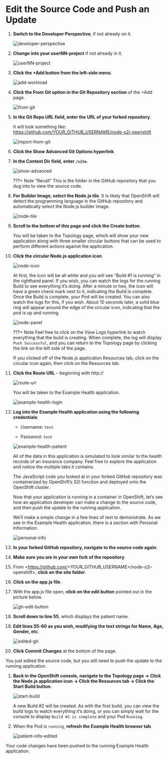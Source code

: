 # Edit the Source Code and Push an Update

1. **Switch to the Developer Perspective**, if not already on it.

    ![developer-perspective](../images/developer-perspective.png)

1. **Change into your userNN-project** if not already in it.

    ![userNN-project](../images/userNN-project.png)

1. **Click the +Add button from the left-side menu**.

    ![add-workload](../images/add-workload.png)

1. **Click the From Git option in the Git Repository section** of the +Add page.

    ![from-git](../images/from-git.png)

1. **In the Git Repo URL field, enter the URL of your forked repository**.

    It will look something like: <https://github.com/YOUR_GITHUB_USERNAME/node-s2i-openshift>

    ![import-from-git](../images/import-from-git.png)

1. **Click the Show Advanced Git Options hyperlink**.

1. **In the Context Dir field, enter `/site`**.

    ![show-advanced](../images/show-advanced.png)

    ???+ Note "Recall"
        This is the folder in the GitHub repository that you dug into to view the source code.

1. **For Builder Image, select the Node.js tile**. It is likely that OpenShift will detect the programming language in the GitHub repository and automatically select the Node.js builder image.

    ![node-tile](../images/node-tile.png)

1. **Scroll to the bottom of this page and click the Create button**.

    You will be taken to the Topology page, which will show your new application along with three smaller circular buttons that can be used to perform different actions against the application.

1. **Click the circular Node.js application icon**.

    ![node-icon](../images/node-icon.png)

    At first, the icon will be all white and you will see “Build #1 is running” in the righthand panel. If you wish, you can watch the logs for the running Build to see everything it’s doing. After a minute or two, the icon will have a green check mark next to it, indicating the Build is complete. Once the Build is complete, your Pod will be created. You can also watch the logs for this, if you wish. About 10 seconds later, a solid blue ring will appear around the edge of the circular icon, indicating that the pod is up and running.

    ![node-panel](../images/node-panel.png)

    ???+ Note
        Feel free to click on the *View Logs* hyperlink to watch everything that the build is creating. When complete, the log will display `Push Successful`, and you can return to the Topology page by clicking the link on the left side of the page.

    If you clicked off of the Node.js application Resources tab, click on the circular icon again, then click on the Resources tab.

1. **Click the Route URL** – beginning with http://

    ![route-url](../images/route-url.png)

    You will be taken to the Example Health application.

    ![example-health-login](../images/example-health-login.png)

1. **Log into the Example Health application using the following credentials**:

    * Username: `test`
    
    * Password: `test`

    ![example-health-patient](../images/example-health-patient.png)

    All of the data in this application is simulated to look similar to the health records of an insurance company. Feel free to explore the application and notice the multiple tabs it contains.

    The JavaScript code you looked at in your forked GitHub repository was containerized by OpenShift’s S2I function and deployed onto the OpenShift cluster.

    Now that your application is running in a container in OpenShift, let’s see how an application developer can make a change to the source code, and then push the update to the running application.

    We’ll make a simple change in a few lines of text to demonstrate. As we see in the Example Health application, there is a section with Personal Information.

    ![personal-info](../images/personal-info.png)

1. **In your forked GitHub repository, navigate to the source code again**:

1. **Make sure you are in your own fork of the repository**.

1. From <https://github.com/<YOUR_GITHUB_USERNAME>/node-s2i-openshift>, **click on the site folder**.

1. **Click on the app.js file**.

1. With the app.js file open, **click on the edit button** pointed out in the picture below.

    ![gh-edit-button](../images/gh-edit-button.png)

1. **Scroll down to line 55**, which displays the patient name.

1. **Edit lines 55-60 as you wish, modifying the text strings for Name, Age, Gender, etc**.

    ![edited-gh](../images/edited-gh.png)

1. **Click Commit Changes** at the bottom of the page.

You just edited the source code, but you still need to push the update to the running application.

1. **Back in the OpenShift console, navigate to the Topology page -> Click the Node.js application icon -> Click the Resources tab -> Click the Start Build button**.

    ![start-build](../images/start-build.png)

    A new Build #2 will be created. As with the first build, you can view the build logs to watch everything it’s doing, or you can simply wait for the console to display `Build #2 is complete` and your Pod `Running`.

1. When the Pod is `running`, **refresh the Example Health browser tab**.

    ![patient-info-edited](../images/patient-info-edited.png)

Your code changes have been pushed to the running Example Health application.
